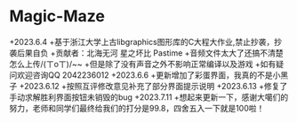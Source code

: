 # Magic-Maze
+2023.6.4
+基于浙江大学上古libgraphics图形库的C大程大作业,禁止抄袭，抄袭后果自负
+贡献者：北海无河 星之坏比 Pastime
+音频文件太大了还搞不清楚怎么上传/(ㄒoㄒ)/~~
+但是除了没有声音之外不影响正常编译以及游戏
+如有疑问欢迎咨询QQ 2042236012
+2023.6.6
+更新增加了彩蛋界面，我真的不是小黑子
+2023.6.12
+按照互评修改意见补充了部分界面提示说明
+2023.6.13
+修复了手动求解胜利界面按钮未销毁的bug
+2023.7.11
+想起来更新一下，感谢大噶们的努力，老师和同学们最终给我们的打分是99.8，四舍五入一下就是100啦！
